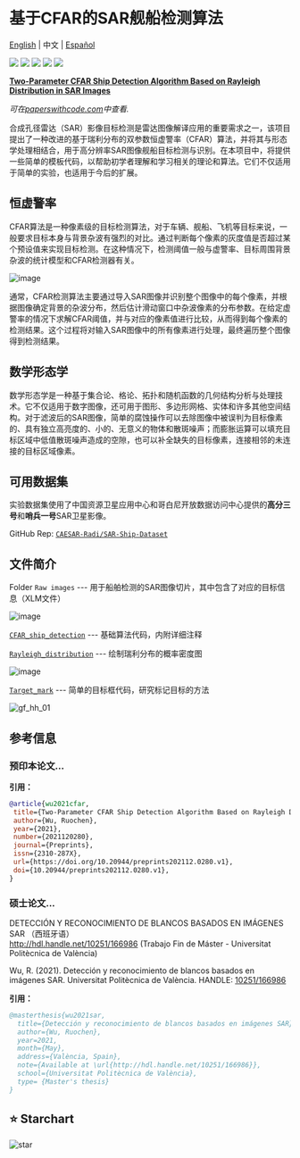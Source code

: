 # 基于CFAR的SAR舰船检测算法
[English](README.md) | 中文 | [Español](README_ES.md)

![](https://img.shields.io/static/v1?label=%F0%9F%8C%9F&message=If%20Useful&style=flat&color=BC4E99)
![](https://img.shields.io/github/stars/Rc-W024/SAR_Ship_detection_CFAR.svg)
![](https://img.shields.io/github/forks/Rc-W024/SAR_Ship_detection_CFAR.svg)
![](https://img.shields.io/github/issues/Rc-W024/SAR_Ship_detection_CFAR.svg)
![](https://img.shields.io/github/license/Rc-W024/SAR_Ship_detection_CFAR.svg)

[**Two-Parameter CFAR Ship Detection Algorithm Based on Rayleigh Distribution in SAR Images**](https://www.preprints.org/manuscript/202112.0280/v1)

*可在[paperswithcode.com](https://paperswithcode.com/paper/two-parameter-cfar-ship-detection-algorithm)中查看.*

合成孔径雷达（SAR）影像目标检测是雷达图像解译应用的重要需求之一，该项目提出了一种改进的基于瑞利分布的双参数恒虚警率（CFAR）算法，并将其与形态学处理相结合，用于高分辨率SAR图像舰船目标检测与识别。在本项目中，将提供一些简单的模板代码，以帮助初学者理解和学习相关的理论和算法。它们不仅适用于简单的实验，也适用于今后的扩展。

## 恒虚警率
CFAR算法是一种像素级的目标检测算法，对于车辆、舰船、飞机等目标来说，一般要求目标本身与背景杂波有强烈的对比。通过判断每个像素的灰度值是否超过某个预设值来实现目标检测。在这种情况下，检测阈值一般与虚警率、目标周围背景杂波的统计模型和CFAR检测器有关。

![image](https://user-images.githubusercontent.com/97808991/149919888-7098ff76-ead1-4d0f-9dfd-b47c1d5d6aec.png)

通常，CFAR检测算法主要通过导入SAR图像并识别整个图像中的每个像素，并根据图像确定背景的杂波分布，然后估计滑动窗口中杂波像素的分布参数。在给定虚警率的情况下求解CFAR阈值，并与对应的像素值进行比较，从而得到每个像素的检测结果。这个过程将对输入SAR图像中的所有像素进行处理，最终遍历整个图像得到检测结果。

## 数学形态学
数学形态学是一种基于集合论、格论、拓扑和随机函数的几何结构分析与处理技术。它不仅适用于数字图像，还可用于图形、多边形网格、实体和许多其他空间结构。对于滤波后的SAR图像，简单的腐蚀操作可以去除图像中被误判为目标像素的、具有独立高亮度的、小的、无意义的物体和散斑噪声；而膨胀运算可以填充目标区域中低值散斑噪声造成的空隙，也可以补全缺失的目标像素，连接相邻的未连接的目标区域像素。

## 可用数据集
实验数据集使用了中国资源卫星应用中心和哥白尼开放数据访问中心提供的**高分三号**和**哨兵一号**SAR卫星影像。

GitHub Rep: [`CAESAR-Radi/SAR-Ship-Dataset`](https://github.com/CAESAR-Radi/SAR-Ship-Dataset)

## 文件简介
Folder `Raw images` --- 用于船舶检测的SAR图像切片，其中包含了对应的目标信息（XLM文件）

![image](https://user-images.githubusercontent.com/97808991/149931264-456b8d39-c7f2-423b-ba48-a471109e8844.png)

[`CFAR_ship_detection`](https://github.com/Rc-W024/SAR_Ship_detection_CFAR/blob/main/CAFR_ship_detection.m) --- 基础算法代码，内附详细注释

[`Rayleigh_distribution`](https://github.com/Rc-W024/SAR_Ship_detection_CFAR/blob/main/Rayleigh_distribution.m) --- 绘制瑞利分布的概率密度图

![image](https://user-images.githubusercontent.com/97808991/149931239-b8c9b1b2-2e62-40c5-acec-c2fac02278e4.png)

[`Target_mark`](https://github.com/Rc-W024/SAR_Ship_detection_CFAR/blob/main/Target_mark.m) --- 简单的目标框代码，研究标记目标的方法

![gf_hh_01](https://user-images.githubusercontent.com/97808991/149931364-a7f6d9e7-230b-4d32-b9d8-912184051510.png)

## 参考信息
### 预印本论文...
**引用：**

```bibtex
@article{wu2021cfar,
 title={Two-Parameter CFAR Ship Detection Algorithm Based on Rayleigh Distribution in SAR Images},
 author={Wu, Ruochen},
 year={2021},
 number={2021120280},
 journal={Preprints},
 issn={2310-287X},
 url={https://doi.org/10.20944/preprints202112.0280.v1},
 doi={10.20944/preprints202112.0280.v1},
}
```

### 硕士论文...
DETECCIÓN Y RECONOCIMIENTO DE BLANCOS BASADOS EN IMÁGENES SAR （西班牙语）<br>http://hdl.handle.net/10251/166986 (Trabajo Fin de Máster - Universitat Politècnica de València)

Wu, R. (2021). Detección y reconocimiento de blancos basados en imágenes SAR. Universitat Politècnica de València. HANDLE: [10251/166986](http://hdl.handle.net/10251/166986)

**引用：**

```bibtex
@masterthesis{wu2021sar,
  title={Detección y reconocimiento de blancos basados en imágenes SAR},
  author={Wu, Ruochen},
  year=2021,
  month={May},
  address={València, Spain},
  note={Available at \url{http://hdl.handle.net/10251/166986}},
  school={Universitat Politècnica de València},
  type= {Master's thesis}
}
```
## ⭐ Starchart
![star](https://starchart.cc/Rc-W024/SAR_Ship_detection_CFAR.svg)
